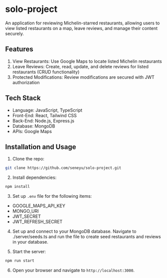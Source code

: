 # solo-project

An application for reviewing Michelin-starred restaurants, allowing users to view listed restaurants on a map, leave reviews, and manage their content securely.

## Features

1. View Restaurants: Use Google Maps to locate listed Michelin restaurants
2. Leave Reviews: Create, read, update, and delete reviews for listed restaurants (CRUD functionality)
3. Protected Modifications: Review modifications are secured with JWT authorization

## Tech Stack

- Language: JavaScript, TypeScript
- Front-End: React, Tailwind CSS
- Back-End: Node.js, Express.js
- Database: MongoDB
- APIs: Google Maps

## Installation and Usage

1. Clone the repo:

```bash
git clone https://github.com/seneyu/solo-project.git
```

2. Install dependencies:

```bash
npm install
```

3. Set up `.env` file for the following items:

- GOOGLE_MAPS_API_KEY
- MONGO_URI
- JWT_SECRET
- JWT_REFRESH_SECRET

4. Set up and connect to your MongoDB database. Navigate to ./server/seeds.ts and run the file to create seed restaurants and reviews in your database.

5. Start the server:

```bash
npm run start
```

6. Open your browser and navigate to `http://localhost:3000`.
